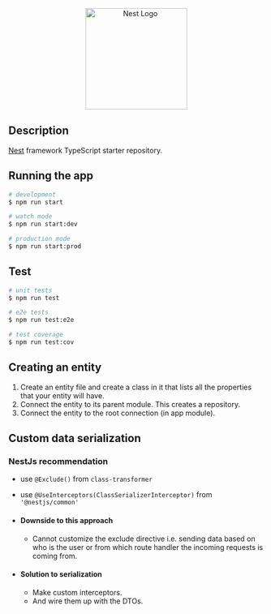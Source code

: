 <p align="center">
  <a href="http://nestjs.com/" target="blank"><img src="https://nestjs.com/img/logo-small.svg" width="200" alt="Nest Logo" /></a>
</p>

## Description

[Nest](https://github.com/nestjs/nest) framework TypeScript starter repository.


## Running the app

```bash
# development
$ npm run start

# watch mode
$ npm run start:dev

# production mode
$ npm run start:prod
```

## Test

```bash
# unit tests
$ npm run test

# e2e tests
$ npm run test:e2e

# test coverage
$ npm run test:cov
```


## Creating an entity
1. Create an entity file and create a class in it that lists all the properties that your entity will have.
2. Connect the entity to its parent module. This creates a repository.
3. Connect the entity to the root connection (in app module).


## Custom data serialization
### NestJs recommendation
- use `@Exclude()` from `class-transformer`
- use `@UseInterceptors(ClassSerializerInterceptor)` from `'@nestjs/common'`
- #### Downside to this approach
  - Cannot customize the exclude directive i.e. sending data based on who is the user or from which route handler the incoming requests is coming from.

- #### Solution to serialization
  - Make custom interceptors.
  - And wire them up with the DTOs.